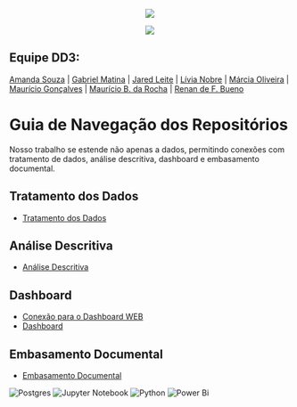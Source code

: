 <p align="center">
<img loading="lazy" src="https://64.media.tumblr.com/694b61d501b7d1f35c6912a0f066c752/9ccc1976ebfb1ea1-bf/s1280x1920/a22caa733672ebcddc1c842b56e60e383d37dafa.jpg"/>
</p>



<p align="center">
<img loading="lazy" src="http://img.shields.io/static/v1?label=STATUS&message=CONCLUIDO&color=GREEN&style=for-the-badge"/>
</p>




## Equipe DD3:

[Amanda Souza](https://www.linkedin.com/in/amanda-rs/) | [Gabriel Matina](https://www.linkedin.com/in/gabrielmatina/) | [Jared Leite](https://www.linkedin.com/in/jared-f-leite-a8351a78/) | [Lívia Nobre](https://www.linkedin.com/in/livia-nobre472/) | [Márcia Oliveira](https://www.linkedin.com/in/marciaoliveira/) | [Maurício Gonçalves](https://www.linkedin.com/in/mauricio-goncalves/) | [Maurício B. da Rocha](https://www.linkedin.com/in/mauriciobenjamin700/) | [Renan de F. Bueno](https://www.linkedin.com/in/renandefraga/)



# Guia de Navegação dos Repositórios

Nosso trabalho se estende não apenas a dados, permitindo conexões com tratamento de dados, análise descritiva, dashboard e embasamento documental.

## Tratamento dos Dados
- [Tratamento dos Dados](https://github.com/ADA-Hack-Grupo-DD3/tratamento_Corp_Solutions)

## Análise Descritiva
- [Análise Descritiva](https://github.com/ADA-Hack-Grupo-DD3/Analise_Descritiva) 

## Dashboard
- [Conexão para o Dashboard WEB](https://app.powerbi.com/view?r=eyJrIjoiYjRjNGU0ZjMtMGU0Mi00YTNlLTlmMzUtNDE1YzI2ZTFlNjQ5IiwidCI6ImU5NGY2MTI3LTkxOWEtNDg2Zi1hNzhiLWE2MjkwOGEyYWRlZCJ9) 
- [Dashboard](https://github.com/ADA-Hack-Grupo-DD3/power_bi/)

## Embasamento Documental
- [Embasamento Documental](https://github.com/ADA-Hack-Grupo-DD3/Documentacao)



![Postgres](https://img.shields.io/badge/postgres-%23316192.svg?style=for-the-badge&logo=postgresql&logoColor=white) ![Jupyter Notebook](https://img.shields.io/badge/jupyter-%23FA0F00.svg?style=for-the-badge&logo=jupyter&logoColor=white) ![Python](https://img.shields.io/badge/python-3670A0?style=for-the-badge&logo=python&logoColor=ffdd54) ![Power Bi](https://img.shields.io/badge/power_bi-F2C811?style=for-the-badge&logo=powerbi&logoColor=black)
